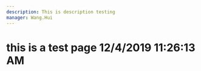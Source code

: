 ```yaml
---
description: This is description testing
manager: Wang.Hui
---
```

# this is a test page 12/4/2019 11:26:13 AM